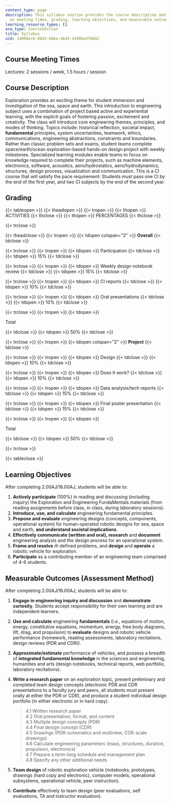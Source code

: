 ```yaml
---
content_type: page
description: This syllabus section provides the course description and information
  on meeting times, grading, learning objectives, and measurable outcomes.
learning_resource_types: []
ocw_type: CourseSection
title: Syllabus
uid: 14896ec8-08d2-b8ea-4b43-4109ba3fb682
---
```


Course Meeting Times
--------------------

Lectures: 2 sessions / week, 1.5 hours / session

Course Description
------------------

Exploration provides an exciting theme for student immersion and investigation of the sea, space and earth. This introduction to engineering subject uses a combination of project based active and experiential learning, with the explicit goals of fostering passion, excitement and creativity. The class will introduce core engineering themes, principles, and modes of thinking. Topics include: historical reflection, societal impact, **fundamental** principles, system uncertainties, teamwork, ethics, communications, engineering abstractions, constraints and boundaries. Rather than classic problem sets and exams, student teams complete space/earth/ocean exploration-based hands-on design project with weekly milestones. Specialized learning modules enable teams to focus on knowledge required to complete their projects, such as machine elements, electronics, software, acoustics, aero/hydrostatics, aero/hydrodynamics, structures, design process, visualization and communication. This is a CI course that will satisfy the pace requirement: Students must pass one CI by the end of the first year, and two CI subjects by the end of the second year.

Grading
-------

{{< tableopen >}}
{{< theadopen >}}
{{< tropen >}}
{{< thopen >}}
ACTIVITIES
{{< thclose >}}
{{< thopen >}}
PERCENTAGES
{{< thclose >}}

{{< trclose >}}

{{< theadclose >}}
{{< tropen >}}
{{< tdopen colspan="2" >}}
**Overall**
{{< tdclose >}}

{{< trclose >}}
{{< tropen >}}
{{< tdopen >}}
Participation
{{< tdclose >}}
{{< tdopen >}}
15%
{{< tdclose >}}

{{< trclose >}}
{{< tropen >}}
{{< tdopen >}}
Weekly design notebook review
{{< tdclose >}}
{{< tdopen >}}
15%
{{< tdclose >}}

{{< trclose >}}
{{< tropen >}}
{{< tdopen >}}
CI reports
{{< tdclose >}}
{{< tdopen >}}
10%
{{< tdclose >}}

{{< trclose >}}
{{< tropen >}}
{{< tdopen >}}
Oral presentations
{{< tdclose >}}
{{< tdopen >}}
10%
{{< tdclose >}}

{{< trclose >}}
{{< tropen >}}
{{< tdopen >}}


Total


{{< tdclose >}}
{{< tdopen >}}
50%
{{< tdclose >}}

{{< trclose >}}
{{< tropen >}}
{{< tdopen colspan="2" >}}
**Project**
{{< tdclose >}}

{{< trclose >}}
{{< tropen >}}
{{< tdopen >}}
Design
{{< tdclose >}}
{{< tdopen >}}
10%
{{< tdclose >}}

{{< trclose >}}
{{< tropen >}}
{{< tdopen >}}
Does it work?
{{< tdclose >}}
{{< tdopen >}}
10%
{{< tdclose >}}

{{< trclose >}}
{{< tropen >}}
{{< tdopen >}}
Data analysis/tech reports
{{< tdclose >}}
{{< tdopen >}}
15%
{{< tdclose >}}

{{< trclose >}}
{{< tropen >}}
{{< tdopen >}}
Final poster presentation
{{< tdclose >}}
{{< tdopen >}}
15%
{{< tdclose >}}

{{< trclose >}}
{{< tropen >}}
{{< tdopen >}}


Total


{{< tdclose >}}
{{< tdopen >}}
50%
{{< tdclose >}}

{{< trclose >}}

{{< tableclose >}}

Learning Objectives
-------------------

After completing 2.00AJ/16.00AJ, students will be able to:

1.  **Actively participate** (100%) in reading and discussing (including inquiry) the Exploration and Engineering FundaMentals materials (from reading assignments before class, in class, during laboratory sessions).
2.  **Introduce, use, and calculate** engineering fundamental principles.
3.  **Propose and evaluate** engineering designs (concepts, components, operational system) for human-operated robotic designs for sea, space and earth, **and understand societal implications**.
4.  **Effectively communicate (written and oral), research** and **document** engineering analysis and the design process for an operational system.
5.  **Frame and resolve** ill-defined problems, and **design** and **operate** a robotic vehicle for exploration.
6.  **Participate** as a contributing member of an engineering team comprised of 4-6 students.

Measurable Outcomes (Assessment Method)
---------------------------------------

After completing 2.00AJ/16.00AJ, students will be able to:

1.  **Engage in engineering inquiry and discussion** and **demonstrate curiosity**. Students accept responsibility for their own learning and are independent learners.
2.  **Use and calculate** engineering **fundamentals** (i.e., equations of motion, energy, constitutive equations, momentum, energy, free body diagrams, lift, drag, and propulsion) to **evaluate** designs and robotic vehicle performance (homework, reading assessments, laboratory recitations, design reviews (PDR and CDR)).
3.  **Approximate/estimate** performance of vehicles, and possess a breadth of **integrated fundamental knowledge** in the sciences and engineering, humanities and arts (design notebooks, technical reports, web portfolio, laboratory recitations).
4.  **Write a research paper** on an exploration topic, present preliminary and completed team design concepts (electronic PDR and CDR presentations to a faculty jury and peers, all students must present orally at either the PDR or CDR), and produce a student individual design portfolio (in either electronic or in hard copy).
    
    > 4.1 Written research paper  
    > 4.2 Oral presentation, format, and content  
    > 4.3 Multiple design concepts (PDR)  
    > 4.4 Final design concept (CDR)  
    > 4.5 Drawings (PDR-schematics and multiview, CDR-scale drawings)  
    > 4.6 Calculate engineering parameters (mass, structures, duration, propulsion, electronics)  
    > 4.7 Prepare a term-long schedule and management plan  
    > 4.8 Specify any other additional needs
    
5.  **Team design** of robotic exploration vehicle (notebooks, prototypes, drawings (hard copy and electronic), computer models, operational subsystems, operational vehicle, peer instruction).
6.  **Contribute** effectively to team design (peer evaluations, self evaluations, TA and instructor evaluation).